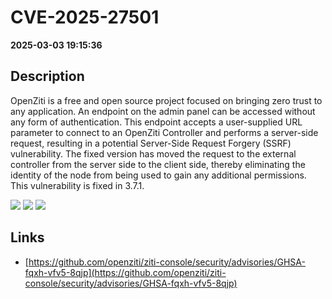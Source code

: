 # CVE-2025-27501

**2025-03-03 19:15:36**

## Description
OpenZiti is a free and open source project focused on bringing zero trust to any application. An endpoint on the admin panel can be accessed without any form of authentication. This endpoint accepts a user-supplied URL parameter to connect to an OpenZiti Controller and performs a server-side request, resulting in a potential Server-Side Request Forgery (SSRF) vulnerability. The fixed version has moved the request to the external controller from the server side to the client side, thereby eliminating the identity of the node from being used to gain any additional permissions. This vulnerability is fixed in 3.7.1.

![](https://img.shields.io/static/v1?label=Score&message=8.6&color=red)
![](https://img.shields.io/static/v1?label=Severity&message=HIGH&color=red)
![](https://img.shields.io/static/v1?label=CWE&message=SSRF&color=green)

## Links
- [https://github.com/openziti/ziti-console/security/advisories/GHSA-fqxh-vfv5-8qjp](https://github.com/openziti/ziti-console/security/advisories/GHSA-fqxh-vfv5-8qjp)

